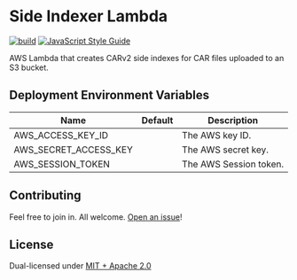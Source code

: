 # Side Indexer Lambda

[![build](https://github.com/ipfs-elastic-provider/side-indexer-lambda/actions/workflows/build.yml/badge.svg)](https://github.com/ipfs-elastic-provider/side-indexer-lambda/actions/workflows/build.yml)
[![JavaScript Style Guide](https://img.shields.io/badge/code_style-standard-brightgreen.svg)](https://standardjs.com)

AWS Lambda that creates CARv2 side indexes for CAR files uploaded to an S3 bucket.

## Deployment Environment Variables

| Name                         | Default | Description            |
| ---------------------------- | ------- | ---------------------- |
| AWS_ACCESS_KEY_ID            |         | The AWS key ID.        |
| AWS_SECRET_ACCESS_KEY        |         | The AWS secret key.    |
| AWS_SESSION_TOKEN            |         | The AWS Session token. |

## Contributing

Feel free to join in. All welcome. [Open an issue](https://github.com/ipfs-elastic-provider/side-indexer-lambda/issues)!

## License

Dual-licensed under [MIT + Apache 2.0](https://github.com/ipfs-elastic-provider/side-indexer-lambda/blob/main/LICENSE.md)
